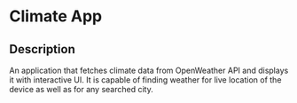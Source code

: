 # Climate App

## Description
An application that fetches climate data from OpenWeather API and displays it with interactive UI. It is capable of finding weather for live location of the device as well as for any searched city.

##
